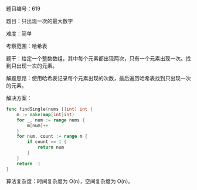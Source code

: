 题目编号：619

题目：只出现一次的最大数字

难度：简单

考察范围：哈希表

题干：给定一个整数数组，其中每个元素都出现两次，只有一个元素出现一次。找到只出现一次的元素。

解题思路：使用哈希表记录每个元素出现的次数，最后遍历哈希表找到只出现一次的元素。

解决方案：

```go
func findSingle(nums []int) int {
    m := make(map[int]int)
    for _, num := range nums {
        m[num]++
    }
    for num, count := range m {
        if count == 1 {
            return num
        }
    }
    return -1
}
```

算法复杂度：时间复杂度为 O(n)，空间复杂度为 O(n)。